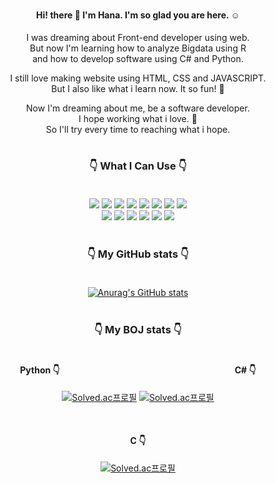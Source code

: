 #


<div align = "center">
  

#### Hi! there 👋 I'm Hana. I'm so glad you are here. :relaxed:

I was dreaming about Front-end developer using web. </br>
But now I'm learning how to analyze Bigdata using R </br>
and how to develop software using C# and Python.

I still love making website using HTML, CSS and JAVASCRIPT.</br>
But I also like what i learn now. It so fun! :star_struck:

Now I'm dreaming about me, be a software developer.</br>
I hope working what i love. :smiling_face_with_three_hearts:</br>
So I'll try every time to reaching what i hope.
#

### :point_down: What I Can Use :point_down:</br></br>

  <img src="https://img.shields.io/badge/R-276DC3?logo=R&logoColor=white&style=for-the-badge" /> <img src="https://img.shields.io/badge/Python-3776AB.svg?logo=Python&logoColor=white&style=for-the-badge" /> <img src="https://img.shields.io/badge/Django-092E20.svg?logo=Django&logoColor=white&style=for-the-badge" /> <img src="https://img.shields.io/badge/C%23-239120?style=for-the-badge&logo=c-sharp&logoColor=white" /> <img src="https://img.shields.io/badge/HTML5-E34F26.svg?logo=HTML5&logoColor=white&style=for-the-badge" /> <img src="https://img.shields.io/badge/CSS3-1572B6.svg?logo=CSS3&logoColor=white&style=for-the-badge" /> <img src="https://img.shields.io/badge/JavaScript-F7DF1E.svg?logo=JavaScript&logoColor=white&style=for-the-badge" /> <img src="https://img.shields.io/badge/PHP-777BB4.svg?logo=PHP&logoColor=white&style=for-the-badge" /></br>
  <img src="https://img.shields.io/badge/SQLite-003B57.svg?logo=SQLite&logoColor=white&style=for-the-badge" /> <img src="https://img.shields.io/badge/MariaDB-003545.svg?logo=MariaDB&logoColor=white&style=for-the-badge" /> <img src="https://img.shields.io/badge/Git-F05032.svg?logo=Git&logoColor=white&style=for-the-badge" /> <img src="https://img.shields.io/badge/GitHub-181717.svg?logo=GitHub&logoColor=white&style=for-the-badge" /> <img src="https://img.shields.io/badge/Slack-4A154B.svg?logo=Slack&logoColor=white&style=for-the-badge" /> <img src="https://img.shields.io/badge/Bootstrap-7952B3.svg?logo=Bootstrap&logoColor=white&style=for-the-badge" /></br></br>

### :point_down: My GitHub stats :point_down:</br></br>
[![Anurag's GitHub stats](https://github-readme-stats.vercel.app/api?username=hello9721)](https://github.com/anuraghazra/github-readme-stats)</br></br>

### :point_down: My BOJ stats :point_down:</br></br>

#### Python :point_down:                    C# :point_down:
[![Solved.ac프로필](http://mazassumnida.wtf/api/v2/generate_badge?boj=hello9721)](https://solved.ac/hello9721) [![Solved.ac프로필](http://mazassumnida.wtf/api/v2/generate_badge?boj=hanya97)](https://solved.ac/profile/hanya97)

</br>

#### C :point_down:
[![Solved.ac프로필](http://mazassumnida.wtf/api/v2/generate_badge?boj=xium9721)](https://solved.ac/xium9721)

</div>
